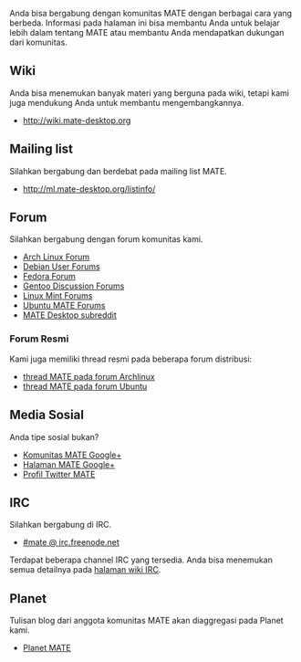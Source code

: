 <!--
.. link:
.. description:
.. tags: Mailing List,Forum,Wiki,IRC,Planet
.. date: 2011-12-05 07:14:07
.. title: Komunitas
.. slug: community
-->

Anda bisa bergabung dengan komunitas MATE dengan berbagai cara yang berbeda. Informasi
pada halaman ini bisa membantu Anda untuk belajar lebih dalam tentang MATE atau membantu
Anda mendapatkan dukungan dari komunitas.

## Wiki

Anda bisa menemukan banyak materi yang berguna pada wiki, tetapi kami juga mendukung Anda untuk
membantu mengembangkannya.

  * <http://wiki.mate-desktop.org>

## Mailing list

Silahkan bergabung dan berdebat pada mailing list MATE.

  * <http://ml.mate-desktop.org/listinfo/>

## Forum

Silahkan bergabung dengan forum komunitas kami.

  * [Arch Linux Forum](https://bbs.archlinux.org/)
  * [Debian User Forums](http://forums.debian.net/)
  * [Fedora Forum](http://fedoraforum.org/)
  * [Gentoo Discussion Forums](https://forums.gentoo.org/)
  * [Linux Mint Forums](http://forums.linuxmint.com/)
  * [Ubuntu MATE Forums](https://ubuntu-mate.community)
  * [MATE Desktop subreddit](https://www.reddit.com/r/MATEDesktop)
  
### Forum Resmi

Kami juga memiliki thread resmi pada beberapa forum distribusi:

  * [thread MATE pada forum Archlinux](https://bbs.archlinux.org/viewtopic.php?id=121162&p=1)
  * [thread MATE pada forum Ubuntu](http://ubuntuforums.org/showthread.php?p=11333073)

## Media Sosial

Anda tipe sosial bukan?

  * [Komunitas MATE Google+](https://plus.google.com/u/0/communities/103904770310171205536)
  * [Halaman MATE Google+](https://plus.google.com/105251070079435964338/)
  * [Profil Twitter MATE](https://twitter.com/mate_desktop) 

## IRC

Silahkan bergabung di IRC.

  * [#mate @ irc.freenode.net](https://webchat.freenode.net/?channels=#mate)

Terdapat beberapa channel IRC yang tersedia. Anda bisa menemukan semua detailnya pada 
[halaman wiki IRC](http://wiki.mate-desktop.org/irc).

## Planet

Tulisan blog dari anggota komunitas MATE akan diaggregasi pada Planet kami.

  * [Planet MATE](http://planet.mate-desktop.org)

